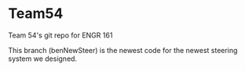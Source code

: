 # Team54
Team 54's git repo for ENGR 161

This branch (benNewSteer) is the newest code for 
the newest steering system we designed.
